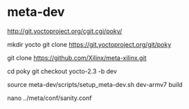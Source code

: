 # meta-dev
http://git.yoctoproject.org/cgit.cgi/poky/ </br>

mkdir yocto git clone https://git.yoctoproject.org/git/poky </br>

git clone https://github.com/Xilinx/meta-xilinx.git </br>

cd poky git checkout yocto-2.3 -b dev </br>

source meta-dev/scripts/setup_meta-dev.sh dev-armv7 build </br>

nano ../meta/conf/sanity.conf </br>
